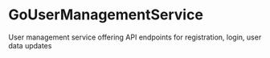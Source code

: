 # GoUserManagementService
User management service offering API endpoints for registration, login, user data updates
